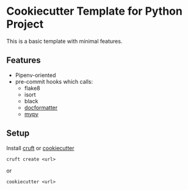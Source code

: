 # Cookiecutter Template for Python Project

This is a basic template with minimal features.

## Features

* Pipenv-oriented
* pre-commit hooks which calls:
  * flake8
  * isort
  * black
  * [docformatter](https://github.com/myint/docformatter)
  * [mypy](https://mypy.readthedocs.io/)


## Setup

Install [cruft](https://github.com/timothycrosley/cruft/) or [cookiecutter](https://github.com/cookiecutter/cookiecutter)

```
cruft create <url>
```

or

```
cookiecutter <url>
```
